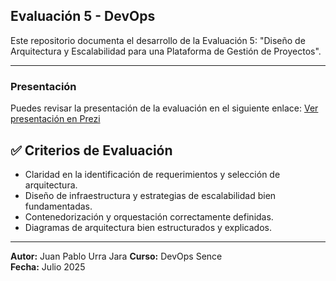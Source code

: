 ## Evaluación 5 - DevOps

Este repositorio documenta el desarrollo de la Evaluación 5: "Diseño de Arquitectura y Escalabilidad para una Plataforma de Gestión de Proyectos".

---

### Presentación
Puedes revisar la presentación de la evaluación en el siguiente enlace:
[Ver presentación en Prezi](https://prezi.com/view/DWnnip7NEHM9MvZqwZdQ/)

## ✅ Criterios de Evaluación
- Claridad en la identificación de requerimientos y selección de arquitectura.
- Diseño de infraestructura y estrategias de escalabilidad bien fundamentadas.
- Contenedorización y orquestación correctamente definidas.
- Diagramas de arquitectura bien estructurados y explicados.

---
**Autor:** Juan Pablo Urra Jara
**Curso:** DevOps Sence  
**Fecha:** Julio 2025
